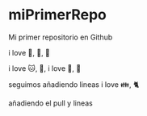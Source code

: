 # miPrimerRepo

Mi primer repositorio en Github

i love 🏐, 🍕, 🏃

i love 🐱, 🍫, 
i love 🍎, 🚗

seguimos añadiendo lineas 
i love 👪, 🐈

añadiendo el pull
y lineas 

